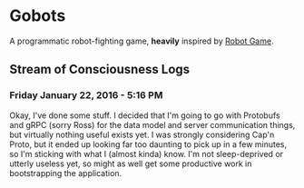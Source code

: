 # Gobots

A programmatic robot-fighting game, **heavily** inspired by [Robot
Game](http://robotgame.net).

## Stream of Consciousness Logs

### Friday January 22, 2016 - 5:16 PM

Okay, I've done some stuff. I decided that I'm going to go with Protobufs and
gRPC (sorry Ross) for the data model and server communication things, but
virtually nothing useful exists yet. I was strongly considering Cap'n Proto,
but it ended up looking far too daunting to pick up in a few minutes, so I'm
sticking with what I (almost kinda) know. I'm not sleep-deprived or utterly
useless yet, so might as well get some productive work in bootstrapping the
application.
